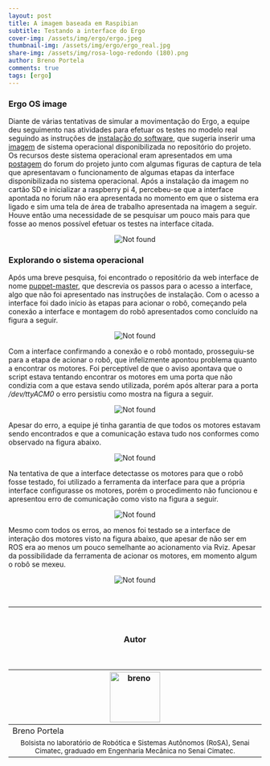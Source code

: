 ```yaml
---
layout: post
title: A imagem baseada em Raspibian
subtitle: Testando a interface do Ergo
cover-img: /assets/img/ergo/ergo.jpeg
thumbnail-img: /assets/img/ergo/ergo_real.jpg
share-img: /assets/img/rosa-logo-redondo (180).png
author: Breno Portela
comments: true
tags: [ergo]
---
```


### Ergo OS image

Diante de várias tentativas de simular a movimentação do Ergo, a equipe deu seguimento nas atividades para efetuar os testes no modelo real seguindo as instruções de [instalação do software](https://docs.poppy-project.org/en/installation/#you-want-to-try-poppy-robots-in-a-simulator-or-in-a-web-viewer), que sugeria inserir uma [imagem](https://github.com/poppy-project/poppy-ergo-jr/releases/) de sistema operacional disponibilizada no repositório do projeto. Os recursos deste sistema operacional eram apresentados em uma [postagem](https://poppy.discourse.group/t/poppy-ergo-jr-new-software-updates-are-available-in-alpha-version/4925) do forum do projeto junto com algumas figuras de captura de tela que apresentavam o funcionamento de algumas etapas da interface disponibilizada no sistema operacional. Após a instalação da imagem no cartão SD e inicializar a raspberry pi 4, percebeu-se que a interface apontada no forum não era apresentada no momento em que o sistema era ligado e sim uma tela de área de trabalho apresentada na imagem a seguir. Houve então uma necessidade de se pesquisar um pouco mais para que fosse ao menos possível efetuar os testes na interface citada.

<p align="center">
    <img src="{{ 'assets/img/ergo/ergo-rasp.jpg' | relative_url }}" alt="Not found"/>
</p>

### Explorando o sistema operacional

Após uma breve pesquisa, foi encontrado o repositório da web interface de nome [puppet-master](https://github.com/poppy-project/puppet-master), que descrevia os passos para o acesso a interface, algo que não foi apresentado nas instruções de instalação. Com o acesso a interface foi dado início às etapas para acionar o robô, começando pela conexão a interface e montagem do robô apresentados como concluído na figura a seguir.

<p align="center">
    <img src="{{ 'assets/img/ergo/ergo_connection.png' | relative_url }}" alt="Not found"/>
</p>

Com a interface confirmando a conexão e o robô montado, prosseguiu-se para a etapa de acionar o robô, que infelizmente apontou problema quanto a encontrar os motores. Foi perceptível de que o aviso apontava que o script estava tentando encontrar os motores em uma porta que não condizia com a que estava sendo utilizada, porém após alterar para a porta _/dev/ttyACM0_ o erro persistiu como mostra na figura a seguir.

<p align="center">
    <img src="{{ 'assets/img/ergo/ergo_wake_up.png' | relative_url }}" alt="Not found"/>
</p>

Apesar do erro, a equipe jé tinha garantia de que todos os motores estavam sendo encontrados e que a comunicação estava tudo nos conformes como observado na figura abaixo.

<p align="center">
    <img src="{{ 'assets/img/ergo/ergo_dynamixels.png' | relative_url }}" alt="Not found"/>
</p>

Na tentativa de que a interface detectasse os motores para que o robô fosse testado, foi utilizado a ferramenta da interface para que a própria interface configurasse os motores, porém o procedimento não funcionou e apresentou erro de comunicação como visto na figura a seguir.

<p align="center">
    <img src="{{ 'assets/img/ergo/ergo_motor_configure.png' | relative_url }}" alt="Not found"/>
</p>

Mesmo com todos os erros, ao menos foi testado se a interface de interação dos motores visto na figura abaixo, que apesar de não ser em ROS era ao menos um pouco semelhante ao acionamento via Rviz. Apesar da possibilidade da ferramenta de acionar os motores, em momento algum o robô se mexeu.

<p align="center">
    <img src="{{ 'assets/img/ergo/ergo_no_move.png' | relative_url }}" alt="Not found"/>
</p>

<br>

----

<br>

<!-- Autor -->
<center><h3 class="post-title">Autor</h3><br/></center>
<div class="row">
  <div class=" col-xl-auto offset-xl-0 col-lg-4 offset-lg-0">
    <table class="table-borderless highlight">
      <thead>
        <tr>
          <th><center><img src="{{ 'assets/img/people/breno-1.png' | relative_url }}" width="100" alt="breno" class="img-fluid rounded-circle"/></center></th>
        </tr>
      </thead>
      <tbody>
        <tr class="font-weight-bolder" style="text-align: center margin-top: 0">
          <td width="33.33%">Breno Portela</td>
        </tr>
        <tr style="text-align: center" >
          <td style="vertical-align: top"><small>Bolsista no laboratório de Robótica e Sistemas Autônomos (RoSA), Senai Cimatec, graduado em Engenharia Mecânica no Senai Cimatec.</small></td>
        </tr>
      </tbody>
    </table>
  </div>
</div>

<br>
